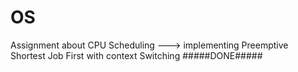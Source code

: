 # OS
Assignment about CPU Scheduling ---> implementing Preemptive Shortest Job First with context Switching
#####DONE#####
